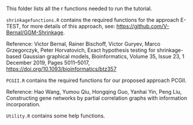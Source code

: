 This folder lists all the r functions needed to run the tutorial. 

`shrinkagefunctions.R` contains the required functions for the approach E-TEST, for more details of this approach, see: https://github.com/V-Bernal/GGM-Shrinkage. 

Reference: Victor Bernal, Rainer Bischoff, Victor Guryev, Marco Grzegorczyk, Peter Horvatovich, Exact hypothesis testing for shrinkage-based Gaussian graphical models, Bioinformatics, Volume 35, Issue 23, 1 December 2019, Pages 5011–5017, https://doi.org/10.1093/bioinformatics/btz357

`PCGII.R` contains the required functions for our proposed approach PCGII. 

Reference: Hao Wang, Yumou Qiu, Hongqing Guo, Yanhai Yin, Peng Liu, Constructing gene networks by partial correlation graphs with information incorporation. 

`Utility.R` contains some help functions.